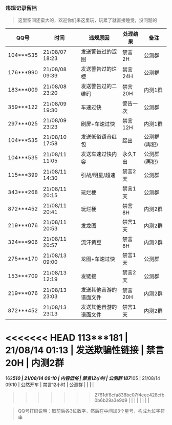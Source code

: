 ### 违规记录留档

> 这里空间还蛮大的，欢迎你们来这里玩，玩累了就直接睡觉，没问题的

QQ号 | 时间 | 违规原因 | 处理结果 | 备注
-- | -- | -- | -- | --
104***535 | 21/08/07 18:23 | 发送警告过的涩图 | 禁言2H | 公测群
176***990 | 21/08/08 09:39 | 发送警告过的烂梗 | 禁言24H | 公测群
183***009 | 21/08/08 23:20 | 发送警告过的二维码| 禁言20H | 内测1群
359***122 | 21/08/09 19:30 | 车速过快 | 警告一次 | 公测群 
297***025 | 21/08/09 23:23 | 刷屏+车速过快 | 禁言12H | 内测1群
104***535 | 21/08/10 17:58 | 发送低俗语音红包 | 踢出 | 公测群(再犯)
104***535 | 21/08/11 11:05 | 发送车速过快内容 | 永久T出 | 公测群(再犯) 
115***399 | 21/08/11 14:30 | 引战/明星/超速 | 禁言2天 | 公测群
343***268 | 21/08/11 20:15 | 玩烂梗 | 禁言1天 | 公测群
872***452 | 21/08/11 20:41 | 玩烂梗 | 禁言8H | 内测2群 
219***076 | 21/08/11 20:53 | 发龙图 | 禁言1天 | 内测2群 
324***906 | 21/08/11 20:57 | 流汗黄豆 | 禁言8H | 内测2群 
275***170 | 21/08/13 09:00 | 龙图+车速过快 | 禁言1天 | 公测群
153***709 | 21/08/13 12:19 | 发链接 | 禁言2天 | 公测群
219***076 | 21/08/13 23:03 | 发送其他音游的谱面文件 | 禁言20H | 内测2群
872***452 | 21/08/13 23:13 | 发送其他音游的谱面文件 | 禁言1天 | 内测2群
<<<<<<< HEAD
113***181 | 21/08/14 01:13 | 发送欺骗性链接 | 禁言20H | 内测2群
=======
162***510 | 21/08/14 09:10 | 内容低俗 | 禁言12小时 | 公测群
187***105 | 21/08/14 09:10 | 公然开车 | 禁言12小时 | 公测群
 | | | |
>>>>>>> 2761df8cfa838bc07f4eec428cfb0b6b29a3e9d9
 | | | |
 | | | |

> QQ号打码说明：取前后各3位数字，然后在中间加3个星号，构成九位字符串
